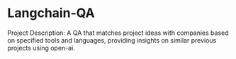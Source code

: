 # Langchain-QA
Project Description: A QA that matches project ideas with companies based on specified tools and languages, providing insights on similar previous projects using open-ai. 
